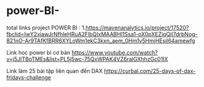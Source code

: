 # power-BI-

total links project POWER BI :
1.https://mavenanalytics.io/project/17520?fbclid=IwY2xjawJrNfhleHRuA2FlbQIxMAABHl1Ssa1-oX0pXEZiqQjI7drbNog-821nO-Ar9TAfKfBRR6XYLoWm1ekC3kxn_aem_0Hm1v5HmjHEsjl64amewfg


Link hoc power bi cơ bản 
https://www.youtube.com/watch?v=j5JITBoTMEs&list=PL5j5wc-75QxWPAK4VZ6ralGXhhzGc01IX

Link làm 25 bài tập liên quan đến DAX
https://curbal.com/25-days-of-dax-fridays-challenge

